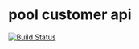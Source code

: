 # pool customer api

[![Build Status](https://travis-ci.org/mshatunov/pool-api-customer.svg?branch=master)](https://travis-ci.org/mshatunov/pool-api-customer)